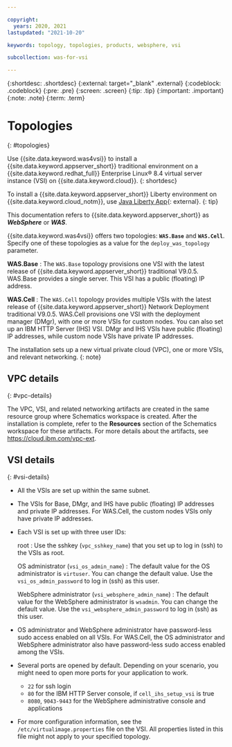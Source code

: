 ```yaml
---

copyright:
  years: 2020, 2021
lastupdated: "2021-10-20"

keywords: topology, topologies, products, websphere, vsi

subcollection: was-for-vsi

---
```


{:shortdesc: .shortdesc}
{:external: target="_blank" .external}
{:codeblock: .codeblock}
{:pre: .pre}
{:screen: .screen}
{:tip: .tip}
{:important: .important}
{:note: .note}
{:term: .term}

# Topologies
{: #topologies}

Use {{site.data.keyword.was4vsi}} to install a {{site.data.keyword.appserver_short}} traditional environment on a {{site.data.keyword.redhat_full}} Enterprise Linux&reg; 8.4 virtual server instance (VSI) on {{site.data.keyword.cloud}}.
{: shortdesc}

To install a {{site.data.keyword.appserver_short}} Liberty environment on {{site.data.keyword.cloud_notm}}, use [Java Liberty App](https://cloud.ibm.com/developer/appservice/create-app?starterKit=687d91f2-ba5c-3914-8da5-57876c1f772a){: external}.
{: tip}

This documentation refers to {{site.data.keyword.appserver_short}} as ***WebSphere*** or ***WAS***.

{{site.data.keyword.was4vsi}} offers two topologies: **`WAS.Base`** and **`WAS.Cell`**. Specify one of these topologies as a value for the `deploy_was_topology` parameter.

**WAS.Base**
:   The `WAS.Base` topology provisions one VSI with the latest release of {{site.data.keyword.appserver_short}} traditional V9.0.5. WAS.Base provides a single server. This VSI has a public (floating) IP address.

**WAS.Cell**
:   The `WAS.Cell` topology provides multiple VSIs with the latest release of {{site.data.keyword.appserver_short}} Network Deployment traditional V9.0.5. WAS.Cell provisions one VSI with the deployment manager (DMgr), with one or more VSIs for custom nodes. You can also set up an IBM HTTP Server (IHS) VSI. DMgr and IHS VSIs have public (floating) IP addresses, while custom node VSIs have private IP addresses.

The installation sets up a new virtual private cloud (VPC), one or more VSIs, and relevant networking.
{: note}

## VPC details
{: #vpc-details}

The VPC, VSI, and related networking artifacts are created in the same resource group where Schematics workspace is created. After the installation is complete, refer to the **Resources** section of the Schematics workspace for these artifacts. For more details about the artifacts, see https://cloud.ibm.com/vpc-ext.

## VSI details
{: #vsi-details}

- All the VSIs are set up within the same subnet.

- The VSIs for Base, DMgr, and IHS have public (floating) IP addresses and private IP addresses. For WAS.Cell, the custom nodes VSIs only have private IP addresses.

- Each VSI is set up with three user IDs:

   root
   : Use the sshkey (`vpc_sshkey_name`) that you set up to log in (ssh) to the VSIs as root.

   OS administrator (`vsi_os_admin_name`)
   : The default value for the OS administrator is `virtuser`. You can change the default value. Use the `vsi_os_admin_password` to log in (ssh) as this user.

   WebSphere administrator (`vsi_websphere_admin_name`)
   : The default value for the WebSphere administrator is `wsadmin`. You can change the default value. Use the `vsi_websphere_admin_password` to log in (ssh) as this user.

- OS administrator and WebSphere administrator have password-less sudo access enabled on all VSIs. For WAS.Cell, the OS administrator and WebSphere administrator also have password-less sudo access enabled among the VSIs.

- Several ports are opened by default. Depending on your scenario, you might need to open more ports for your application to work.
    - `22` for ssh login
    - `80` for the IBM HTTP Server console, if `cell_ihs_setup_vsi` is true
    - `8080`, `9043-9443` for the WebSphere administrative console and applications


- For more configuration information, see the `/etc/virtualimage.properties` file on the VSI. All properties listed in this file might not apply to your specified topology.
